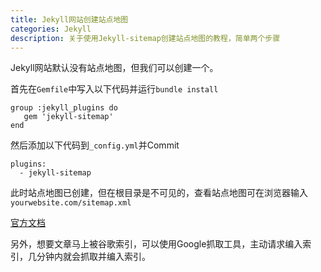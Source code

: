 ```yaml
---
title: Jekyll网站创建站点地图
categories: Jekyll
description: 关于使用Jekyll-sitemap创建站点地图的教程，简单两个步骤
---
```


Jekyll网站默认没有站点地图，但我们可以创建一个。

首先在`Gemfile`中写入以下代码并运行`bundle install`

```text
group :jekyll_plugins do
   gem 'jekyll-sitemap'
end
```

然后添加以下代码到`_config.yml`并Commit

```text
plugins: 
  - jekyll-sitemap
```

此时站点地图已创建，但在根目录是不可见的，查看站点地图可在浏览器输入`yourwebsite.com/sitemap.xml`

[官方文档](https://github.com/jekyll/jekyll-sitemap)

另外，想要文章马上被谷歌索引，可以使用Google抓取工具，主动请求编入索引，几分钟内就会抓取并编入索引。